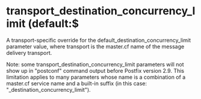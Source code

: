 # transport_destination_concurrency_limit (default:$ 

 A transport-specific override for the
default_destination_concurrency_limit parameter value, where
transport is the master.cf name of the message delivery
transport. 

 Note: some transport_destination_concurrency_limit
parameters will not show up in "postconf" command output before
Postfix version 2.9.  This limitation applies to many parameters
whose name is a combination of a master.cf service name and a
built-in suffix (in this case: "_destination_concurrency_limit").



